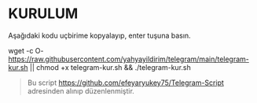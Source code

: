 # KURULUM
Aşağıdaki kodu uçbirime kopyalayıp, enter tuşuna basın.

wget -c O- https://raw.githubusercontent.com/yahyayildirim/telegram/main/telegram-kur.sh || chmod +x telegram-kur.sh && ./telegram-kur.sh



> Bu script https://github.com/efeyaryukey75/Telegram-Script adresinden alınıp düzenlenmiştir.

